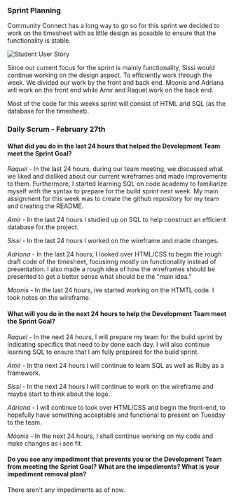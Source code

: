 ### Sprint Planning
Community Connect has a long way to go so for this sprint we decided to work on the timesheet with as little design as possible to ensure that the functionality is stable.

![Student User Story](../updateImg/student_user_story.png)

Since our current focus for the sprint is mainly functionality, Sissi would continue working on the design aspect. To efficiently work through the week. We divided our work by the front and back end. Moonis and Adriana will work on the front end while Amir and Raquel work on the back end.

Most of the code for this weeks sprint will consist of HTML and SQL (as the database for the timesheet).

### Daily Scrum - February 27th
#### What did you do in the last 24 hours that helped the Development Team meet the Sprint Goal?

*Raquel* - In the last 24 hours, during our team meeting, we discussed what we liked and disliked about our current wireframes and made improvements to them. Furthermore, I started learning SQL on code academy to familiarize myself with the syntax to prepare for the build sprint next week. My main assignment for this week was to create the github repository for my team and creating the README.

*Amir* - In the last 24 hours I studied up on SQL to help construct an efficient database for the project.

*Sissi* - In the last 24 hours I worked on the wireframe and made changes.

*Adriana* - In the last 24 hours, I looked over HTML/CSS to begin the rough draft code of the timesheet, focusinng mostly on functionality instead of presentation. I also made a rough idea of how the wireframes should be presented to get a better sense what should be the "main idea."

*Moonis* - In the last 24 hours, ive started working on the HTMTL code. I took notes on the wireframe.

#### What will you do in the next 24 hours to help the Development Team meet the Sprint Goal?

*Raquel* - In the next 24 hours, I will prepare my team for the build sprint by indicating specifics that need to by done each day. I will also continue learning SQL to ensure that I am fully prepared for the build sprint.

*Amir* - In the next 24 hours I will continue to learn SQL as well as Ruby as a framework.

*Sissi* - In the next 24 hours I will continue to work on the wireframe and maybe start to think about the logo.

*Adriana* - I will continue to look over HTML/CSS and begin the front-end, to hopefully have something acceptable and functional to present on Tuesday to the team.

*Moonis* - In the next 24 hours, I shall continue working on my code and make changes as i see fit.


#### Do you see any impediment that prevents you or the Development Team from meeting the Sprint Goal? What are the impediments? What is your impediment removal plan?

There aren't any impediments as of now.

